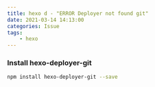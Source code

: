 ```yaml
---
title: hexo d - "ERROR Deployer not found git"
date: 2021-03-14 14:13:00
categories: Issue
tags: 
	- hexo
---
```



### Install hexo-deployer-git 
``` bash
npm install hexo-deployer-git --save
```
